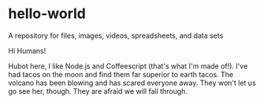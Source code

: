 # hello-world
A repository for files, images, videos, spreadsheets, and data sets

Hi Humans!

Hubot here, I like Node.js and Coffeescript (that's what I'm made of!). 
I've had tacos on the moon and find them far superior to earth tacos.
The volcano has been blowing and has scared everyone away.  They won't let us go see her, though.  They are afraid we will fall through.
